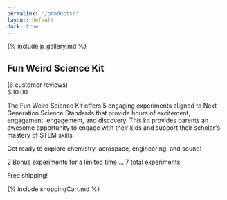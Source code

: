 ```yaml
---
permalink: "/products/"
layout: default
dark: true
---
```


<div class = 'bright'>
  <section class = 'flex'>
    <div class = 'child duo'>
      {% include p_gallery.md %}
    </div>
    <div class = 'child duo'>
      <h1 class = 'left'>Fun Weird Science Kit</h1>
      <i class = 'icon icon-star'></i>
      <i class = 'icon icon-star'></i>
      <i class = 'icon icon-star'></i>
      <i class = 'icon icon-star'></i>
      <i class = 'icon icon-star'></i> <span class = 'mark'> (6 customer reviews)</span>
      <div class = 'mark'>$30.00</div>
      <p>The Fun Weird Science Kit offers 5 engaging experiments aligned to Next Generation Science Standards that
        provide hours of excitement, engagement, engagement, and discovery. This kit provides parents an awesome
        opportunity to engage with their kids and support their scholar's mastery of STEM skills.</p>
      <p>Get ready to explore chemistry, aerospace, engineering, and sound!</p>
      <p>2 Bonus experiments for a limited time ... 7 total experiments!</p>
      <p>Free shipping!</p> 
      <div class = 'cart'>  {% include shoppingCart.md %} </div>
    </div>   
  </section>
</div>
